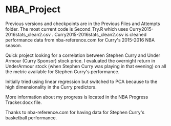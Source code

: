 # NBA_Project

Previous versions and checkpoints are in the Previous Files and Attempts folder. 
The most current code is Second_Try.R which uses Curry2015-2016stats_clean2.csv . 
Curry2015-2016stats_clean2.csv is cleaned performance data from nba-reference.com for Curry's 2015-2016 NBA season. 

Quick project looking for a correlation between Stephen Curry and Under Armour (Curry Sponsor) stock price. 
I evaluated the overnight return in UnderArmour stock (when Stephen Curry was playing in that evening) on all the metric available for
Stephen Curry's performance. 

Initially tried using linear regression but switched to PCA because to the high dimensionality in the Curry predictors. 

More information about my progress is located in the NBA Progress Tracker.docx file. 

Thanks to nba-reference.com for having data for Stephen Curry's basketball performance. 

